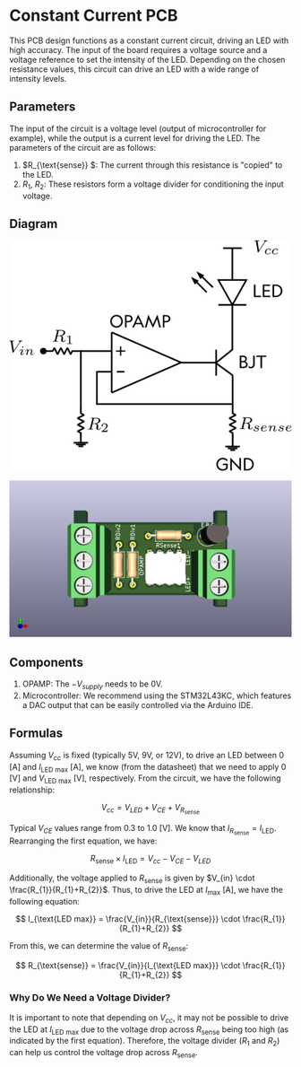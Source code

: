 # Constant Current PCB

This PCB design functions as a constant current circuit, driving an LED with high accuracy. The input of the board requires a voltage source and a voltage reference to set the intensity of the LED. Depending on the chosen resistance values, this circuit can drive an LED with a wide range of intensity levels.

## Parameters

The input of the circuit is a voltage level (output of microcontroller for example), while the output is a current level for driving the LED. The parameters of the circuit are as follows:

1. $R_{\text{sense}} $: The current through this resistance is "copied" to the LED. 
2. $R_{1}$, $R_{2}$: These resistors form a voltage divider for conditioning the input voltage.

## Diagram

![Circuit Diagram](https://github.com/Idetic/OCC_boards/blob/main/Constant_Current_PCB/img/circuit.png?raw=true)

![3d View](https://github.com/Idetic/OCC_boards/blob/main/Constant_Current_PCB/img/View_1.png?raw=true)

## Components

1. OPAMP: The $-V_{supply}$ needs to be 0V.
2. Microcontroller: We recommend using the STM32L43KC, which features a DAC output that can be easily controlled via the Arduino IDE.

## Formulas

Assuming $V_{cc}$ is fixed (typically 5V, 9V, or 12V), to drive an LED between 0 [A] and  $I_{\text{LED max}}$ [A], we know (from the datasheet) that we need to apply 0 [V] and $V_{\text{LED max}}$ [V], respectively. From the circuit, we have the following relationship:

$$
V_{cc} = V_{LED} + V_{CE} + V_{R_{\text{sense}}}
$$

Typical $V_{CE}$ values range from 0.3 to 1.0 [V]. We know that $I_{R_{\text{sense}}} = I_{\text{LED}}$. Rearranging the first equation, we have:

$$
R_{\text{sense}} \times I_{\text{LED}} = V_{cc} - V_{CE} - V_{LED}
$$

Additionally, the voltage applied to $R_{\text{sense}}$ is given by $V_{in} \cdot \frac{R_{1}}{R_{1}+R_{2}}$. Thus, to drive the LED at $I_{\text{max}}$ [A], we have the following equation:

$$
I_{\text{LED max}} = \frac{V_{in}}{R_{\text{sense}}} \cdot \frac{R_{1}}{R_{1}+R_{2}}
$$

From this, we can determine the value of $R_{\text{sense}}$:

$$
R_{\text{sense}} = \frac{V_{in}}{I_{\text{LED max}}} \cdot \frac{R_{1}}{R_{1}+R_{2}}
$$

### Why Do We Need a Voltage Divider?

It is important to note that depending on $V_{cc}$, it may not be possible to drive the LED at $I_{\text{LED max}}$ due to the voltage drop across $R_{\text{sense}}$ being too high (as indicated by the first equation). Therefore, the voltage divider ($R_{1}$ and $R_{2}$) can help us control the voltage drop across $R_{\text{sense}}$.
